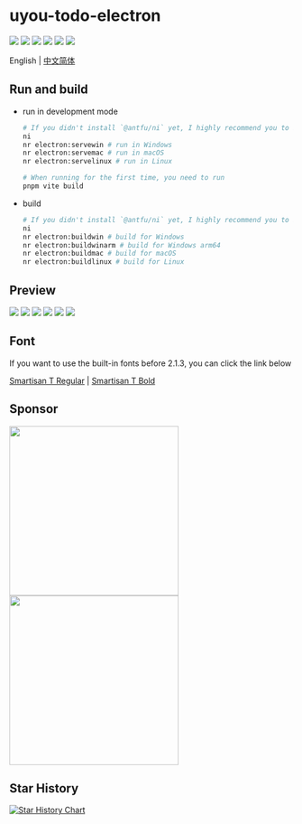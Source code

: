 # uyou-todo-electron

![](https://img.shields.io/badge/electron-2a2d38?style=for-the-badge&logo=electron)
![](https://img.shields.io/badge/vue-33475b?style=for-the-badge&logo=vuedotjs)
[![](https://img.shields.io/github/downloads/tonylu110/uyou-todo-electron/total?style=for-the-badge&color=7a695c)](https://github.com/tonylu110/uyou-todo-electron/releases)
![](https://img.shields.io/github/license/tonylu110/uyou-todo-electron?style=for-the-badge)
![](https://img.shields.io/github/stars/tonylu110/uyou-todo-electron?style=for-the-badge&color=e6a400)
![](https://img.shields.io/github/issues/tonylu110/uyou-todo-electron?style=for-the-badge&color=5985eb)

English | [中文简体](https://github.com/tonylu110/uyou-todo-electron/blob/main/README/zh_cn.md)

## Run and build

- run in development mode

  ```sh
  # If you didn't install `@antfu/ni` yet, I highly recommend you to install it.
  ni
  nr electron:servewin # run in Windows
  nr electron:servemac # run in macOS
  nr electron:servelinux # run in Linux

  # When running for the first time, you need to run
  pnpm vite build
  ```

- build
  ```sh
  # If you didn't install `@antfu/ni` yet, I highly recommend you to install it.
  ni
  nr electron:buildwin # build for Windows
  nr electron:buildwinarm # build for Windows arm64
  nr electron:buildmac # build for macOS
  nr electron:buildlinux # build for Linux
  ```

## Preview

![](./demo/demo1.png)
![](./demo/demo2.png)
![](./demo/demo6.png)
![](./demo/demo3.png)
![](./demo/demo4.png)
![](./demo/demo5.png)

## Font

If you want to use the built-in fonts before 2.1.3, you can click the link below

[Smartisan T Regular](https://github.com/tonylu110/uyou-todo-electron/releases/download/2.1.3/Smartisan_Compact-Regular.ttf) |
[Smartisan T Bold](https://github.com/tonylu110/uyou-todo-electron/releases/download/2.1.3/Smartisan_Compact-Bold.ttf)

## Sponsor

<p float="left">
  <img src="./public/images/donate/paypal.png" width="300" />
  <img src="./public/images/donate/afd.png" width="300" />
<p/>

## Star History

[![Star History Chart](https://api.star-history.com/svg?repos=tonylu110/uyou-todo-electron&type=Date)](https://star-history.com/#tonylu110/uyou-todo-electron&Date)
